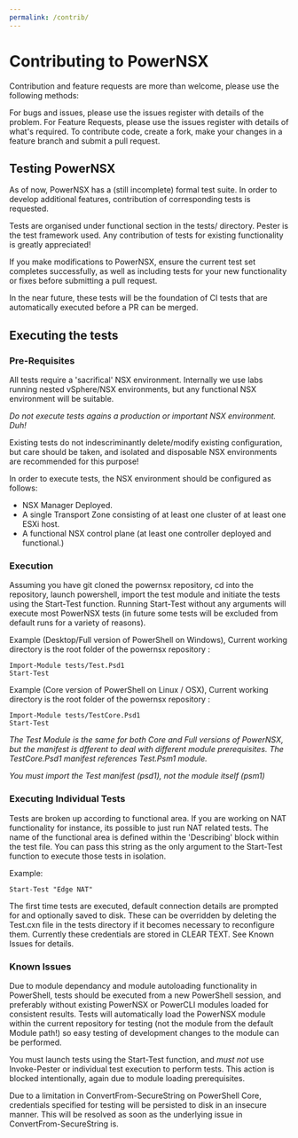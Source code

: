 ```yaml
---
permalink: /contrib/
---
```


# Contributing to PowerNSX

Contribution and feature requests are more than welcome, please use the following methods:

For bugs and issues, please use the issues register with details of the problem.
For Feature Requests, please use the issues register with details of what's required.
To contribute code, create a fork, make your changes in a feature branch and submit a pull request.

## Testing PowerNSX

As of now, PowerNSX has a (still incomplete) formal test suite.  In order to develop additional features, contribution of corresponding tests is requested.

Tests are organised under functional section in the tests/ directory.  Pester is the test framework used.  Any contribution of tests for existing functionality is greatly appreciated!

If you make modifications to PowerNSX, ensure the current test set completes successfully, as well as including tests for your new functionality or fixes before submitting a pull request.

In the near future, these tests will be the foundation of CI tests that are automatically executed before a PR can be merged.

## Executing the tests

### Pre-Requisites

All tests require a 'sacrifical' NSX environment.  Internally we use labs running nested vSphere/NSX environments, but any functional NSX environment will be suitable.

*Do not execute tests agains a production or important NSX environment.  Duh!*

Existing tests do not indescriminantly delete/modify existing configuration, but care should be taken, and isolated and disposable NSX environments are recommended for this purpose!

In order to execute tests, the NSX environment should be configured as follows:

* NSX Manager Deployed.
* A single Transport Zone consisting of at least one cluster of at least one ESXi host.
* A functional NSX control plane (at least one controller deployed and functional.)

### Execution

Assuming you have git cloned the powernsx repository, cd into the repository, launch powershell, import the test module and initiate the tests using the Start-Test function.  Running Start-Test without any arguments will execute most PowerNSX tests (in future some tests will be excluded from default runs for a variety of reasons).

Example (Desktop/Full version of PowerShell on Windows), Current working directory is the root folder of the powernsx repository :

```
Import-Module tests/Test.Psd1
Start-Test
```

Example (Core version of PowerShell on Linux / OSX), Current working directory is the root folder of the powernsx repository :

```
Import-Module tests/TestCore.Psd1
Start-Test
```

*The Test Module is the same for both Core and Full versions of PowerNSX, but the manifest is dfferent to deal with different module prerequisites.  The TestCore.Psd1 manifest references Test.Psm1 module.*

*You must import the Test manifest (psd1), not the module itself (psm1)*

### Executing Individual Tests

Tests are broken up according to functional area.  If you are working on NAT functionality for instance, its possible to just run NAT related tests.  The name of the functional area is defined within the 'Describing' block within the test file.  You can pass this string as the only argument to the Start-Test function to execute those tests in isolation.

Example:
```
Start-Test "Edge NAT"
```

The first time tests are executed, default connection details are prompted for and optionally saved to disk.  These can be overridden by deleting the Test.cxn file in the tests directory if it becomes necessary to reconfigure them.  Currently these credentials are stored in CLEAR TEXT.  See Known Issues for details.

### Known Issues

Due to module dependancy and module autoloading functionality in PowerShell, tests should be executed from a new PowerShell session, and preferably without existing PowerNSX or PowerCLI modules loaded for consistent results.  Tests will automatically load the PowerNSX module within the current repository for testing (not the module from the default Module path!) so easy testing of development changes to the module can be performed.

You must launch tests using the Start-Test function, and *must not* use Invoke-Pester or individual test execution to perform tests.  This action is blocked intentionally, again due to module loading prerequisites.

Due to a limitation in ConvertFrom-SecureString on PowerShell Core, credentials specified for testing will be persisted to disk in an insecure manner.  This will be resolved as soon as the underlying issue in ConvertFrom-SecureString is.


